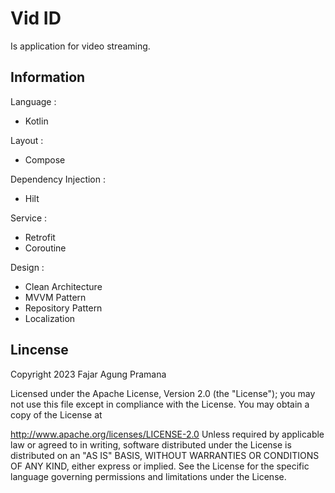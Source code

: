 # Vid ID
Is application for video streaming.

## Information
Language :
- Kotlin

Layout :
- Compose

Dependency Injection :
- Hilt

Service :
- Retrofit
- Coroutine

Design :
- Clean Architecture
- MVVM Pattern
- Repository Pattern
- Localization

## Lincense
Copyright 2023 Fajar Agung Pramana

Licensed under the Apache License, Version 2.0 (the "License"); you may not use this file except in compliance with the License. You may obtain a copy of the License at

http://www.apache.org/licenses/LICENSE-2.0
Unless required by applicable law or agreed to in writing, software distributed under the License is distributed on an "AS IS" BASIS, WITHOUT WARRANTIES OR CONDITIONS OF ANY KIND, either express or implied. See the License for the specific language governing permissions and limitations under the License.